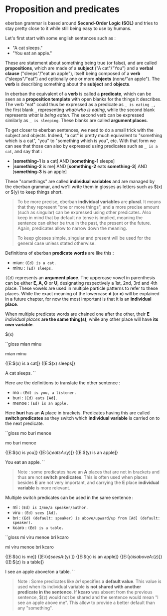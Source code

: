 # Proposition and predicates

eberban grammar is based around __Second-Order Logic (SOL)__ and tries to stay
pretty close to it while still being easy to use by humans.

Let's first start with some english sentences such as :

- "A cat sleeps."
- "You eat an apple."

These are statement about something being true (or false), and are called
__propositions__, which are made of a __subject__ ("A cat"/"You") and a __verbal
clause__ ("sleeps"/"eat an apple"), itself being composed of a __verb__
("sleeps"/"eat") and optionally one or more __objects__ (none/"an apple"). The
__verb__ is describing something about the __subject__ and __objects__.

In eberban the equivalent of a __verb__ is called a __predicate__, which can be
seen as a __proposition template__ with open blanks for the things it describes.
The verb "eat" could thus be expressed as a predicate as `_ is eating _`,
the first blank `_` representing _what/who is eating_, while the second blank
represents _what is being eaten_. The second verb can be expressed similarly
as `_ is sleeping`. These blanks are called __argument places__.

To get closer to eberban sentences, we need to do a small trick with the subject
and objects. Indeed, "a cat" is pretty much equivalent to "something which is a
cat", "you" to "something which is you", etc. With that form we can see that
those can also by expressed using predicates such as `_ is a cat`,
and say that :

- \[__something-1__ is a cat\] AND \[__something-1__ sleeps\]
- \[__something-2__ is me\] AND \[__something-2__ eats __something-3__\] AND
  \[__something-3__ is an apple\]

These "somethings" are called __individual variables__ and are managed by
the eberban grammar, and we'll write them in glosses as letters such as $(x)
or $(y) to keep things short.

> To be more precise, eberban __individual variables__ are __plural__. It
> means that they represent "one or more things", and a more precise amount
> (such as singular) can be expressed using other predicates. Also keep in mind
> that by default no tense is implied, meaning the sentence can either be true
> in the past, the present or the future. Again, predicates allow to narrow
> down the meaning.
>
> To keep glosses simple, singular and present will be used for the general case
> unless stated otherwise.

Definitions of eberban __predicate words__ are like this :

- mian: `(Ed) is a cat.`
- minu : `(Ed) sleeps.`

`(Ed)` represents an __argument place__. The uppercase vowel in parenthesis can
be either __E, A, O__ or __U__, designating respectively a 1st, 2nd, 3rd and 4th
place. These vowels are used in multiple particle patterns to refer to these
places. While the exact meaning of the lowercase **d** (or **c**) will be
explained in a future chapter, for now the most important is that it
is an __individual place__.

When multiple predicate words are chained one after the other, their **E**
_individual places_ __are the same thing(s)__, while any other place will have
__its own variable__.

$(x)

``gloss
mian minu

mian minu

{\[E:$(x) is a cat\]} {\[E:$(x) sleeps\]} 

A cat sleeps.
``

Here are the definitions to translate the other sentence :

- mo : `(Ed) is you, a listener.`
- buri : `(Ed) eats [Ad].`
- menoe : `(Ed) is an apple.`

Here __buri__ has an __A__ place in brackets. Predicates having this
are called __switch predicates__ as they switch which __individual variable__ is
carried on to the next predicate.

``gloss
mo buri menoe

mo buri menoe

{\[E:$(x) is you\]} {\[E:$(x) eats A:$(y)\]} {\[E:$(y) is an apple\]}

You eat an apple.
``

> Note : some predicates have an __A__ places that are not in brackets and thus
> are not __switch predicates__. This is often used when places besides __E__
> are not very important, and carrying the __E__ place __individual variable__
> is more relevant.

Multiple switch predicates can be used in the same sentence :

- mi : `(Ed) is I/me/a speaker/author.`
- viru : `(Ed) sees [Ad].`
- bri : `(Ed) (default: speaker) is above/upward/up from [Ad] (default: speaker).`
- kcaro : `(Ed) is a table.`

``gloss
mi viru menoe bri kcaro

mi viru menoe bri kcaro

{\[E:$(x) is me\]} {\[E:$(x) sees A:$(y) \]} {\[E:$(y) is an apple\]}
{\[E:$(y) is above A:$(z)\]} {\[E:$(z) is a table\]}

I see an apple above/on a table.
``

> Note : Some predicates like _bri_ specifies a __default value__. This value is
> used when its individual variable is __not shared with another predicate in the
> sentence__. If __kcaro__ was absent from the previous sentence, $(z) would
> not be shared and the sentence would mean "I see an apple above me". This
> allow to provide a better default than any "something".